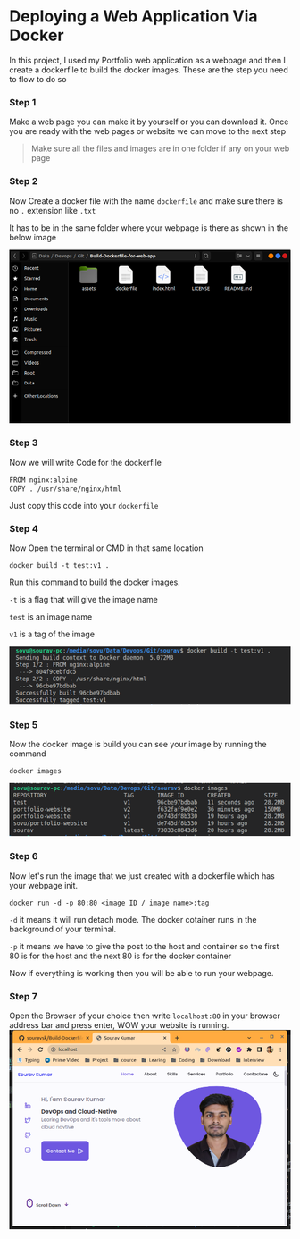 # Deploying a Web Application Via Docker

In this project, I used my Portfolio web application as a webpage and then I create a dockerfile to build the docker images.
These are the step you need to flow to do so

### Step 1

Make a web page you can make it by yourself or you can download it.
Once you are ready with the web pages or website we can move to the next step

> Make sure all the files and images are in one folder if any on your web page
> 

### Step 2

Now Create a docker file with the name `dockerfile` and make sure there is no `.` extension like `.txt`

It has to be in the same folder where your webpage is there as shown in the below image

![assets/img/dockerfileshow.png](assets/img/dockerfileshow.png)

### Step 3

Now we will write Code for the dockerfile

```
FROM nginx:alpine
COPY . /usr/share/nginx/html

```

Just copy this code into your `dockerfile`

### Step 4

Now Open the terminal or CMD in that same location

```
docker build -t test:v1 .

```

Run this command to build the docker images.

` -t ` is a flag that will give the image name

` test ` is an image name

` v1 ` is a tag of the image

![assets/img/build.png](assets/img/build.png)

### Step 5

Now the docker image is build you can see your image by running the command

```
docker images

```

![assets/img/dockerimage.png](assets/img/dockerimage.png)

### Step 6

Now let's run the image that we just created with a dockerfile which has your webpage init.

```
docker run -d -p 80:80 <image ID / image name>:tag

```

` -d ` it means it will run detach mode. The docker cotainer runs in the background of your terminal.

` -p ` it means we have to give the post to the host and container so the first 80 is for the host and the next 80 is for the docker container

Now if everything is working then you will be able to run your webpage.

### Step 7

Open the Browser of your choice then write ` localhost:80 ` in your browser address bar and press enter, WOW your website is running.
![assets/img/dockerimage.png](assets/img/page.png)
